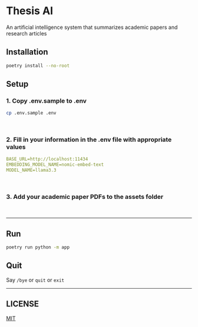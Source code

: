 # Thesis AI

An artificial intelligence system that summarizes academic papers and research articles

## Installation

```bash
poetry install --no-root
```

## Setup

### 1. Copy .env.sample to .env

```bash
cp .env.sample .env
```

<br />

### 2. Fill in your information in the .env file with appropriate values

```yaml
BASE_URL=http://localhost:11434
EMBEDDING_MODEL_NAME=nomic-embed-text
MODEL_NAME=llama3.3
```

<br />

### 3. Add your academic paper PDFs to the assets folder

<br />

---

## Run

```bash
poetry run python -m app
```

## Quit

Say `/bye` or `quit` or `exit`

---

## LICENSE

[MIT](https://github.com/jwkwon0817/thesis-ai/blob/main/LICENSE)

